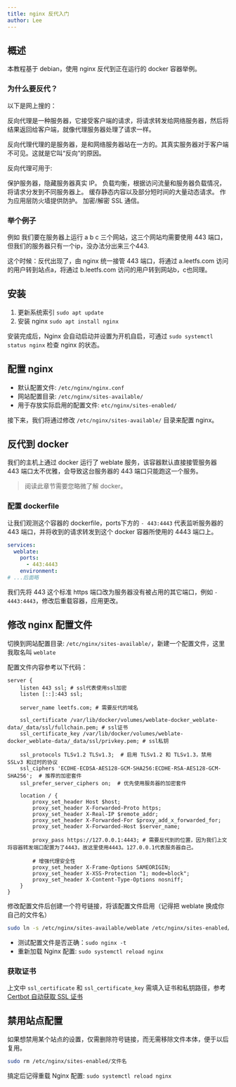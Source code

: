 ```yaml
---
title: nginx 反代入门
author: Lee
---
```


## 概述

本教程基于 debian，使用 nginx 反代到正在运行的 docker 容器举例。

### 为什么要反代？

以下是网上搜的：

反向代理是一种服务器，它接受客户端的请求，将请求转发给网络服务器，然后将结果返回给客户端，就像代理服务器处理了请求一样。

反向代理代理的是服务器，是和网络服务器站在一方的。其真实服务器对于客户端不可见。这就是它叫“反向”的原因。

反向代理可用于:

保护服务器，隐藏服务器真实 IP。
负载均衡，根据访问流量和服务器负载情况，将请求分发到不同服务器上。
缓存静态内容以及部分短时间的大量动态请求。
作为应用层防火墙提供防护。
加密/解密 SSL 通信。

### 举个例子

例如 我们要在服务器上运行 a b c 三个网站，这三个网站均需要使用 443 端口，但我们的服务器只有一个ip，没办法分出来三个443.

这个时候：反代出现了，由 nginx 统一接管 443 端口，将通过 a.leetfs.com 访问的用户转到站点a，将通过 b.leetfs.com 访问的用户转到网站b，c也同理。

## 安装

1. 更新系统索引 `sudo apt update`
1. 安装 nginx `sudo apt install nginx`

安装完成后，Nginx 会自动启动并设置为开机自启，可通过 `sudo systemctl status nginx` 检查 nginx 的状态。

## 配置 nginx

- 默认配置文件: `/etc/nginx/nginx.conf`
- 网站配置目录: `/etc/nginx/sites-available/`
- 用于存放实际启用的配置文件: `etc/nginx/sites-enabled/`

接下来，我们将通过修改 `/etc/nginx/sites-available/` 目录来配置 nginx。

## 反代到 docker

我们的主机上通过 docker 运行了 weblate 服务，该容器默认直接接管服务器 443 端口太不优雅，会导致这台服务器的 443 端口只能跑这一个服务。

> 阅读此章节需要您略微了解 docker。

### 配置 dockerfile

让我们观测这个容器的 dockerfile，ports下方的 `- 443:4443` 代表监听服务器的 443 端口，并将收到的请求转发到这个 docker 容器所使用的 4443 端口上。

```yaml
services:
  weblate:
    ports:
      - 443:4443
    environment:
# ...后面略
```

我们先将 443 这个标准 https 端口改为服务器没有被占用的其它端口，例如 `- 4443:4443`，修改后重载容器，应用更改。

## 修改 nginx 配置文件

切换到网站配置目录: `/etc/nginx/sites-available/`，新建一个配置文件，这里我取名叫 `weblate`

配置文件内容参考以下代码：

```nginx
server {
    listen 443 ssl; # ssl代表使用ssl加密
    listen [::]:443 ssl;

    server_name leetfs.com; # 需要反代的域名

    ssl_certificate /var/lib/docker/volumes/weblate-docker_weblate-data/_data/ssl/fullchain.pem; # ssl证书
    ssl_certificate_key /var/lib/docker/volumes/weblate-docker_weblate-data/_data/ssl/privkey.pem; # ssl私钥

    ssl_protocols TLSv1.2 TLSv1.3;  # 启用 TLSv1.2 和 TLSv1.3，禁用 SSLv3 和过时的协议
    ssl_ciphers 'ECDHE-ECDSA-AES128-GCM-SHA256:ECDHE-RSA-AES128-GCM-SHA256';  # 推荐的加密套件
    ssl_prefer_server_ciphers on;  # 优先使用服务器的加密套件

    location / {
        proxy_set_header Host $host;
        proxy_set_header X-Forwarded-Proto https;
        proxy_set_header X-Real-IP $remote_addr;
        proxy_set_header X-Forwarded-For $proxy_add_x_forwarded_for;
        proxy_set_header X-Forwarded-Host $server_name;

        proxy_pass https://127.0.0.1:4443; # 需要反代到的位置，因为我们上文将容器转发端口配置为了4443，故这里使用4443。127.0.0.1代表服务器自己。

        # 增强代理安全性
        proxy_set_header X-Frame-Options SAMEORIGIN;
        proxy_set_header X-XSS-Protection "1; mode=block";
        proxy_set_header X-Content-Type-Options nosniff;
    }
}

```

修改配置文件后创建一个符号链接，将该配置文件启用（记得把 weblate 换成你自己的文件名）

```bash
sudo ln -s /etc/nginx/sites-available/weblate /etc/nginx/sites-enabled/
```

- 测试配置文件是否正确：`sudo nginx -t`
- 重新加载 Nginx 配置: `sudo systemctl reload nginx`

### 获取证书

上文中 `ssl_certificate` 和 `ssl_certificate_key` 需填入证书和私钥路径，参考 [Certbot 自动获取 SSL 证书](https://leetfs.com/tips/certbot)

## 禁用站点配置

如果想禁用某个站点的设置，仅需删除符号链接，而无需移除文件本体，便于以后复用。

```bash
sudo rm /etc/nginx/sites-enabled/文件名
```

搞定后记得重载 Nginx 配置: `sudo systemctl reload nginx`
